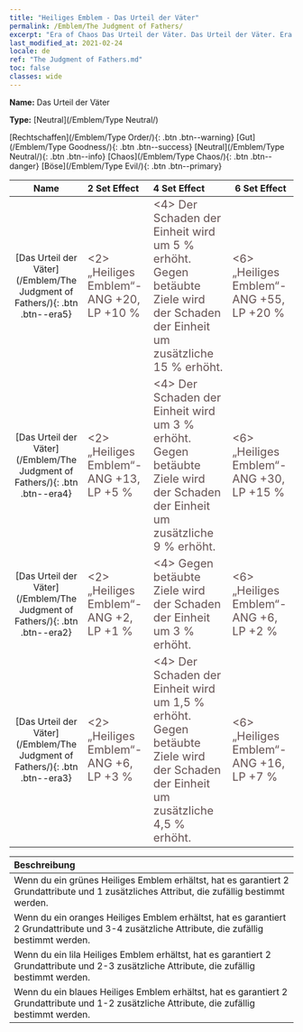 ```yaml
---
title: "Heiliges Emblem - Das Urteil der Väter"
permalink: /Emblem/The Judgment of Fathers/
excerpt: "Era of Chaos Das Urteil der Väter. Das Urteil der Väter. Era of Chaos Heiliges Emblem Das Urteil der Väter. Era of Chaos Neutral Das Urteil der Väter"
last_modified_at: 2021-02-24
locale: de
ref: "The Judgment of Fathers.md"
toc: false
classes: wide
---
```


 **Name:** Das Urteil der Väter

 **Type:** [Neutral](/Emblem/Type Neutral/)

  [Rechtschaffen](/Emblem/Type Order/){: .btn .btn--warning}   [Gut](/Emblem/Type Goodness/){: .btn .btn--success}   [Neutral](/Emblem/Type Neutral/){: .btn .btn--info}   [Chaos](/Emblem/Type Chaos/){: .btn .btn--danger}   [Böse](/Emblem/Type Evil/){: .btn .btn--primary} 

  |         Name            |    2 Set Effect    |   4 Set Effect   | 6 Set Effect   | 
  |:-----------------------:|:-------------------|:-----------------|----------------| 
  | [Das Urteil der Väter](/Emblem/The Judgment of Fathers/){: .btn .btn--era5} | <span style="color: #645252;font-size:20px">&lt;2&gt; „Heiliges Emblem“-ANG +20, LP +10 %</span> | <span style="color: #645252;font-size:20px">&lt;4&gt; Der Schaden der Einheit wird um 5 % erhöht. Gegen betäubte Ziele wird der Schaden der Einheit um zusätzliche 15 % erhöht.</span> | <span style="color: #645252;font-size:20px">&lt;6&gt; „Heiliges Emblem“-ANG +55, LP +20 %</span> | 
  | [Das Urteil der Väter](/Emblem/The Judgment of Fathers/){: .btn .btn--era4} | <span style="color: #645252;font-size:20px">&lt;2&gt; „Heiliges Emblem“-ANG +13, LP +5 %</span> | <span style="color: #645252;font-size:20px">&lt;4&gt; Der Schaden der Einheit wird um 3 % erhöht. Gegen betäubte Ziele wird der Schaden der Einheit um zusätzliche 9 % erhöht.</span> | <span style="color: #645252;font-size:20px">&lt;6&gt; „Heiliges Emblem“-ANG +30, LP +15 %</span> | 
  | [Das Urteil der Väter](/Emblem/The Judgment of Fathers/){: .btn .btn--era2} | <span style="color: #645252;font-size:20px">&lt;2&gt; „Heiliges Emblem“-ANG +2, LP +1 %</span> | <span style="color: #645252;font-size:20px">&lt;4&gt; Gegen betäubte Ziele wird der Schaden der Einheit um 3 % erhöht.</span> | <span style="color: #645252;font-size:20px">&lt;6&gt; „Heiliges Emblem“-ANG +6, LP +2 %</span> | 
  | [Das Urteil der Väter](/Emblem/The Judgment of Fathers/){: .btn .btn--era3} | <span style="color: #645252;font-size:20px">&lt;2&gt; „Heiliges Emblem“-ANG +6, LP +3 %</span> | <span style="color: #645252;font-size:20px">&lt;4&gt; Der Schaden der Einheit wird um 1,5 % erhöht. Gegen betäubte Ziele wird der Schaden der Einheit um zusätzliche 4,5 % erhöht.</span> | <span style="color: #645252;font-size:20px">&lt;6&gt; „Heiliges Emblem“-ANG +16, LP +7 %</span> | 

  |         Beschreibung            | 
  |:-------------------------------|
  | Wenn du ein grünes Heiliges Emblem erhältst, hat es garantiert 2 Grundattribute und 1 zusätzliches Attribut, die zufällig bestimmt werden. |
  | Wenn du ein oranges Heiliges Emblem erhältst, hat es garantiert 2 Grundattribute und 3-4 zusätzliche Attribute, die zufällig bestimmt werden. |
  | Wenn du ein lila Heiliges Emblem erhältst, hat es garantiert 2 Grundattribute und 2-3 zusätzliche Attribute, die zufällig bestimmt werden. |
  | Wenn du ein blaues Heiliges Emblem erhältst, hat es garantiert 2 Grundattribute und 1-2 zusätzliche Attribute, die zufällig bestimmt werden. |
